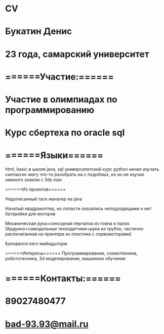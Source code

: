 # CV
# Букатин Денис

# 23 года, самарский университет
# ======Участие:======
# Участие в олимпиадах по программированию
# Курс сбертеха по oracle sql
# ======Языки======
  html, basic в школе
  java, sql университетский курс
  python начал изучать синтаксис
  могу что-то разобрать на с подобных, но их не изучал
 немного знаком с 3ds max

======Из проектов======

  Недописанный таск манагер на java

  Начатый квадракоптер, но лопасти оказались неподходящими и нет батарейки для моторов

  Механическая рука+сенсорная перчатка из говна и палок (Ардуино+самодельные тензодатчики+рука из трубок, частично распечатанная на принтере из пластика с сервомоторами)

Баловался лего майндшторм

======Интересы======
Программирование, схемотехника, робототехника, 3d моделирование, машинное обучение

# ======Контакты:======
# 89027480477
# bad-93.93@mail.ru
